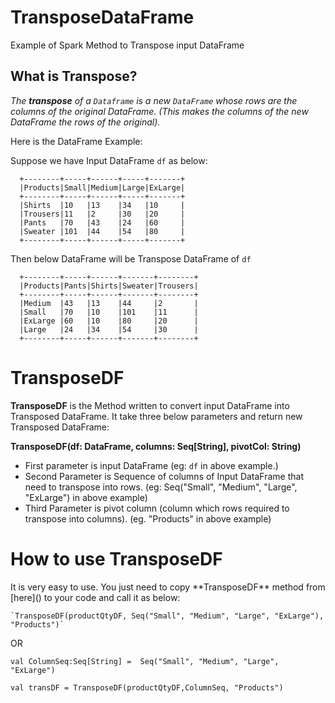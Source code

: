 # TransposeDataFrame
Example of Spark Method to Transpose input DataFrame

 <h2>What is Transpose?</h2>
  
  *The **transpose** of a `Dataframe` is a new `DataFrame` whose rows are the columns of the original DataFrame. 
  (This makes the columns of the new DataFrame the rows of the original).*
  
  Here is the DataFrame Example:
  
  Suppose we have Input DataFrame `df` as below:
  
      +--------+-----+------+-----+-------+
      |Products|Small|Medium|Large|ExLarge|
      +--------+-----+------+-----+-------+
      |Shirts  |10   |13    |34   |10     |
      |Trousers|11   |2     |30   |20     |
      |Pants   |70   |43    |24   |60     |
      |Sweater |101  |44    |54   |80     |
      +--------+-----+------+-----+-------+



  Then below DataFrame will be Transpose DataFrame of `df`
  
      +--------+-----+------+-------+--------+
      |Products|Pants|Shirts|Sweater|Trousers|
      +--------+-----+------+-------+--------+
      |Medium  |43   |13    |44     |2       |
      |Small   |70   |10    |101    |11      |
      |ExLarge |60   |10    |80     |20      |
      |Large   |24   |34    |54     |30      |
      +--------+-----+------+-------+--------+
      
 
 
 <h1>TransposeDF</h1>
 
 **TransposeDF** is the Method written to convert input DataFrame into Transposed DataFrame.
 It take three below parameters and return new Transposed DataFrame:
    
   **TransposeDF(df: DataFrame, columns: Seq[String], pivotCol: String)**
     
   * First parameter is input DataFrame (eg: `df` in above example.)
   * Second Parameter is Sequence of columns of Input DataFrame that need to transpose into rows. (eg: Seq("Small", "Medium", "Large", "ExLarge") in above example)
   * Third Parameter is pivot column (column which rows required to transpose into columns). (eg. "Products" in above example)
   
   
 <h1>How to use TransposeDF </h1>
    It is very easy to use. You just need to copy **TransposeDF** method from [here]() to your code and call it as below:
    
    `TransposeDF(productQtyDF, Seq("Small", "Medium", "Large", "ExLarge"), "Products")`
    
   OR
   
   `val ColumnSeq:Seq[String] =  Seq("Small", "Medium", "Large", "ExLarge")`
   
   `val transDF = TransposeDF(productQtyDF,ColumnSeq, "Products")`
    
     
